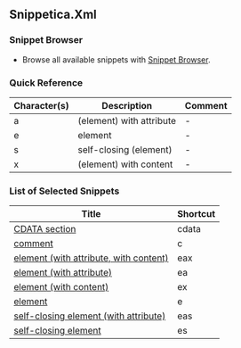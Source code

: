 ﻿## Snippetica.Xml

### Snippet Browser

* Browse all available snippets with [Snippet Browser](http://pihrt.net/snippetica/snippets?engine=vs&language=xml).

### Quick Reference

Character\(s\) | Description | Comment
------------ | ----------- | -------
a|\(element\) with attribute|\-
e|element|\-
s|self\-closing \(element\)|\-
x|\(element\) with content|\-

### List of Selected Snippets

Title | Shortcut
----- | --------
[CDATA section](CDataSection.snippet)|cdata
[comment](Comment.snippet)|c
[element \(with attribute, with content\)](ElementWithAttributeWithContent.snippet)|eax
[element \(with attribute\)](ElementWithAttribute.snippet)|ea
[element \(with content\)](ElementWithContent.snippet)|ex
[element](Element.snippet)|e
[self\-closing element \(with attribute\)](SelfClosingElementWithAttribute.snippet)|eas
[self\-closing element](SelfClosingElement.snippet)|es
